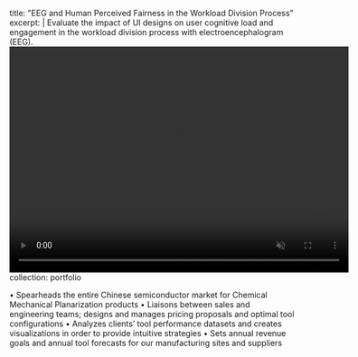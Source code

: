 title: "EEG and Human Perceived Fairness in the Workload Division Process"
excerpt: |
  Evaluate the impact of UI designs on user cognitive load and engagement in the workload division process with electroencephalogram (EEG). <br/>
  <video width="600" height="400" autoplay muted loop>
    <source src="files/tetrisgamer-compressed_2.mp4" type="video/mp4">
    Your browser does not support the video tag.
  </video>
collection: portfolio


• Spearheads the entire Chinese semiconductor market for Chemical Mechanical Planarization products
• Liaisons between sales and engineering teams; designs and manages pricing proposals and optimal tool configurations
• Analyzes clients’ tool performance datasets and creates visualizations in order to provide intuitive strategies 
• Sets annual revenue goals and annual tool forecasts for our manufacturing sites and suppliers

